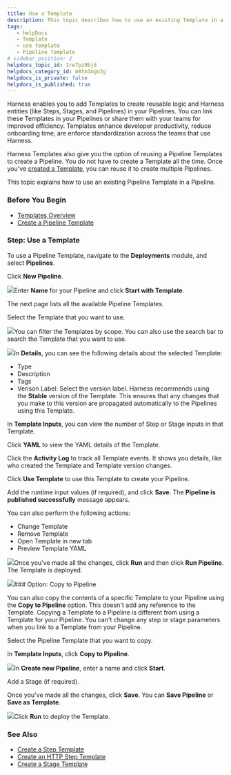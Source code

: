 ```yaml
---
title: Use a Template
description: This topic describes how to use an existing Template in a Pipeline.
tags: 
   - helpDocs
   - Template 
   - use template
   - Pipeline Template
# sidebar_position: 2
helpdocs_topic_id: 1re7pz9bj8
helpdocs_category_id: m8tm1mgn2g
helpdocs_is_private: false
helpdocs_is_published: true
---
```


Harness enables you to add Templates to create reusable logic and Harness entities (like Steps, Stages, and Pipelines) in your Pipelines. You can link these Templates in your Pipelines or share them with your teams for improved efficiency. Templates enhance developer productivity, reduce onboarding time, are enforce standardization across the teams that use Harness.

Harness Templates also give you the option of reusing a Pipeline Templates to create a Pipeline. You do not have to create a Template all the time. Once you've [created a Template](/article/gvbaldmib5-pipeline-template-quickstart), you can reuse it to create multiple Pipelines.

This topic explains how to use an existing Pipeline Template in a Pipeline.

### Before You Begin

* [Templates Overview](/article/6tl8zyxeol-template)
* [Create a Pipeline Template](/article/gvbaldmib5-pipeline-template-quickstart)

### Step: Use a Template

To use a Pipeline Template, navigate to the **Deployments** module, and select **Pipelines**.

Click **New Pipeline**.

![](https://files.helpdocs.io/i5nl071jo5/articles/1re7pz9bj8/1651843855328/screenshot-2022-05-06-at-6-59-55-pm.png)Enter **Name** for your Pipeline and click **Start with Template**.

The next page lists all the available Pipeline Templates.

Select the Template that you want to use.

![](https://files.helpdocs.io/i5nl071jo5/articles/1re7pz9bj8/1651169510535/screenshot-2022-04-28-at-11-41-40-pm.png)You can filter the Templates by scope. You can also use the search bar to search the Template that you want to use.

![](https://files.helpdocs.io/i5nl071jo5/articles/1re7pz9bj8/1651169476851/screenshot-2022-04-28-at-11-39-07-pm.png)In **Details**, you can see the following details about the selected Template:

* Type
* Description
* Tags
* Verison Label: Select the version label. Harness recommends using the **Stable** version of the Template. This ensures that any changes that you make to this version are propagated automatically to the Pipelines using this Template.

In **Template Inputs**, you can view the number of Step or Stage inputs in that Template.

Click **YAML** to view the YAML details of the Template.

Click the **Activity Log** to track all Template events. It shows you details, like who created the Template and Template version changes.

Click **Use Template** to use this Template to create your Pipeline.

Add the runtime input values (if required), and click **Save**. The **Pipeline is published successfully** message appears.

You can also perform the following actions:

* Change Template
* Remove Template
* Open Template in new tab
* Preview Template YAML

![](https://files.helpdocs.io/i5nl071jo5/articles/1re7pz9bj8/1651171274436/screenshot-2022-04-29-at-12-09-45-am.png)Once you've made all the changes, click **Run** and then click **Run Pipeline**. The Template is deployed.

![](https://files.helpdocs.io/i5nl071jo5/articles/1re7pz9bj8/1651171566981/screenshot-2022-04-29-at-12-13-46-am.png)### Option: Copy to Pipeline

You can also copy the contents of a specific Template to your Pipeline using the **Copy to Pipeline** option. This doesn't add any reference to the Template. Copying a Template to a Pipeline is different from using a Template for your Pipeline. You can't change any step or stage parameters when you link to a Template from your Pipeline.

Select the Pipeline Template that you want to copy.

In **Template Inputs**, click **Copy to Pipeline**.

![](https://files.helpdocs.io/i5nl071jo5/articles/1re7pz9bj8/1651172093981/screenshot-2022-04-29-at-12-23-37-am.png)In **Create new Pipeline**, enter a name and click **Start**.

Add a Stage (if required).

Once you've made all the changes, click **Save**. You can **Save Pipeline** or **Save as Template**.

![](https://files.helpdocs.io/i5nl071jo5/articles/1re7pz9bj8/1651172656169/screenshot-2022-04-29-at-12-33-20-am.png)Click **Run** to deploy the Template.

### See Also

* [Create a Step Template](https://ngdocs.harness.io/article/99y1227h13-run-step-template-quickstart)
* [Create an HTTP Step Template](https://ngdocs.harness.io/article/zh49vfdy0a-harness-template-library)
* [Create a Stage Template](https://ngdocs.harness.io/article/s3wrqjsg43-add-a-stage-template)

